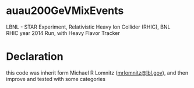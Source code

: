 # auau200GeVMixEvents
LBNL - STAR Experiment, Relativistic Heavy Ion Collider (RHIC), BNL  
RHIC year 2014 Run, with Heavy Flavor Tracker

# Declaration
this code was inherit form Michael R Lomnitz (mrlomnitz@lbl.gov), and then improve and tested with some categories
